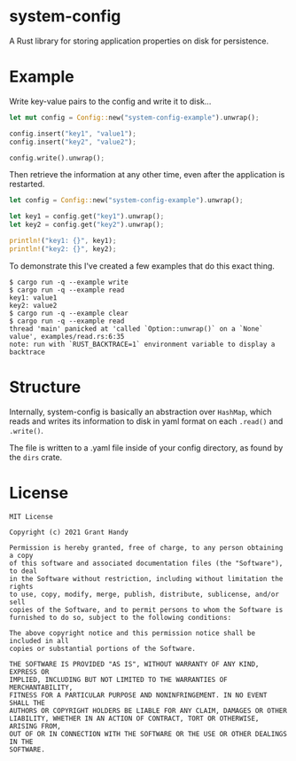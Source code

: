 # system-config
A Rust library for storing application properties on disk for persistence.

# Example
Write key-value pairs to the config and write it to disk...
```rust
let mut config = Config::new("system-config-example").unwrap();

config.insert("key1", "value1");
config.insert("key2", "value2");

config.write().unwrap();
```

Then retrieve the information at any other time, even after the application is restarted.
```rust
let config = Config::new("system-config-example").unwrap();

let key1 = config.get("key1").unwrap();
let key2 = config.get("key2").unwrap();

println!("key1: {}", key1);
println!("key2: {}", key2);
```

To demonstrate this I've created a few examples that do this exact thing.
```
$ cargo run -q --example write
$ cargo run -q --example read
key1: value1
key2: value2
$ cargo run -q --example clear
$ cargo run -q --example read
thread 'main' panicked at 'called `Option::unwrap()` on a `None` value', examples/read.rs:6:35
note: run with `RUST_BACKTRACE=1` environment variable to display a backtrace
```

# Structure
Internally, system-config is basically an abstraction over `HashMap`, which reads and writes its information to disk in yaml format on each `.read()` and `.write()`.

The file is written to a .yaml file inside of your config directory, as found by the `dirs` crate.

# License
```
MIT License

Copyright (c) 2021 Grant Handy

Permission is hereby granted, free of charge, to any person obtaining a copy
of this software and associated documentation files (the "Software"), to deal
in the Software without restriction, including without limitation the rights
to use, copy, modify, merge, publish, distribute, sublicense, and/or sell
copies of the Software, and to permit persons to whom the Software is
furnished to do so, subject to the following conditions:

The above copyright notice and this permission notice shall be included in all
copies or substantial portions of the Software.

THE SOFTWARE IS PROVIDED "AS IS", WITHOUT WARRANTY OF ANY KIND, EXPRESS OR
IMPLIED, INCLUDING BUT NOT LIMITED TO THE WARRANTIES OF MERCHANTABILITY,
FITNESS FOR A PARTICULAR PURPOSE AND NONINFRINGEMENT. IN NO EVENT SHALL THE
AUTHORS OR COPYRIGHT HOLDERS BE LIABLE FOR ANY CLAIM, DAMAGES OR OTHER
LIABILITY, WHETHER IN AN ACTION OF CONTRACT, TORT OR OTHERWISE, ARISING FROM,
OUT OF OR IN CONNECTION WITH THE SOFTWARE OR THE USE OR OTHER DEALINGS IN THE
SOFTWARE.
```